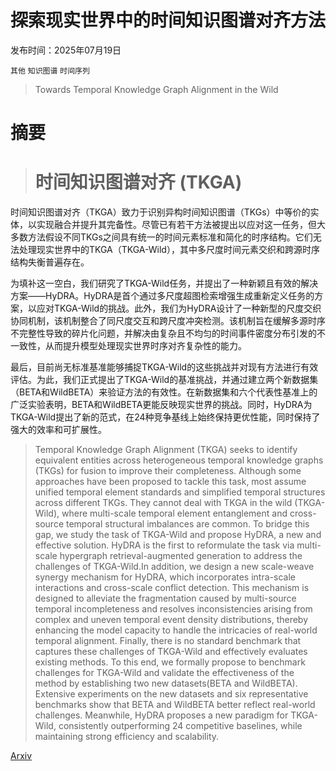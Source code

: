 # 探索现实世界中的时间知识图谱对齐方法

发布时间：2025年07月19日

`其他` `知识图谱` `时间序列`

> Towards Temporal Knowledge Graph Alignment in the Wild

# 摘要

> # 时间知识图谱对齐 (TKGA)

时间知识图谱对齐（TKGA）致力于识别异构时间知识图谱（TKGs）中等价的实体，以实现融合并提升其完备性。尽管已有若干方法被提出以应对这一任务，但大多数方法假设不同TKGs之间具有统一的时间元素标准和简化的时序结构。它们无法处理现实世界中的TKGA（TKGA-Wild），其中多尺度时间元素交织和跨源时序结构失衡普遍存在。

为填补这一空白，我们研究了TKGA-Wild任务，并提出了一种新颖且有效的解决方案——HyDRA。HyDRA是首个通过多尺度超图检索增强生成重新定义任务的方案，以应对TKGA-Wild的挑战。此外，我们为HyDRA设计了一种新型的尺度交织协同机制，该机制整合了同尺度交互和跨尺度冲突检测。该机制旨在缓解多源时序不完整性导致的碎片化问题，并解决由复杂且不均匀的时间事件密度分布引发的不一致性，从而提升模型处理现实世界时序对齐复杂性的能力。

最后，目前尚无标准基准能够捕捉TKGA-Wild的这些挑战并对现有方法进行有效评估。为此，我们正式提出了TKGA-Wild的基准挑战，并通过建立两个新数据集（BETA和WildBETA）来验证方法的有效性。在新数据集和六个代表性基准上的广泛实验表明，BETA和WildBETA更能反映现实世界的挑战。同时，HyDRA为TKGA-Wild提出了新的范式，在24种竞争基线上始终保持更优性能，同时保持了强大的效率和可扩展性。

> Temporal Knowledge Graph Alignment (TKGA) seeks to identify equivalent entities across heterogeneous temporal knowledge graphs (TKGs) for fusion to improve their completeness. Although some approaches have been proposed to tackle this task, most assume unified temporal element standards and simplified temporal structures across different TKGs. They cannot deal with TKGA in the wild (TKGA-Wild), where multi-scale temporal element entanglement and cross-source temporal structural imbalances are common. To bridge this gap, we study the task of TKGA-Wild and propose HyDRA, a new and effective solution. HyDRA is the first to reformulate the task via multi-scale hypergraph retrieval-augmented generation to address the challenges of TKGA-Wild.In addition, we design a new scale-weave synergy mechanism for HyDRA, which incorporates intra-scale interactions and cross-scale conflict detection. This mechanism is designed to alleviate the fragmentation caused by multi-source temporal incompleteness and resolves inconsistencies arising from complex and uneven temporal event density distributions, thereby enhancing the model capacity to handle the intricacies of real-world temporal alignment. Finally, there is no standard benchmark that captures these challenges of TKGA-Wild and effectively evaluates existing methods. To this end, we formally propose to benchmark challenges for TKGA-Wild and validate the effectiveness of the method by establishing two new datasets(BETA and WildBETA). Extensive experiments on the new datasets and six representative benchmarks show that BETA and WildBETA better reflect real-world challenges. Meanwhile, HyDRA proposes a new paradigm for TKGA-Wild, consistently outperforming 24 competitive baselines, while maintaining strong efficiency and scalability.

[Arxiv](https://arxiv.org/abs/2507.14475)